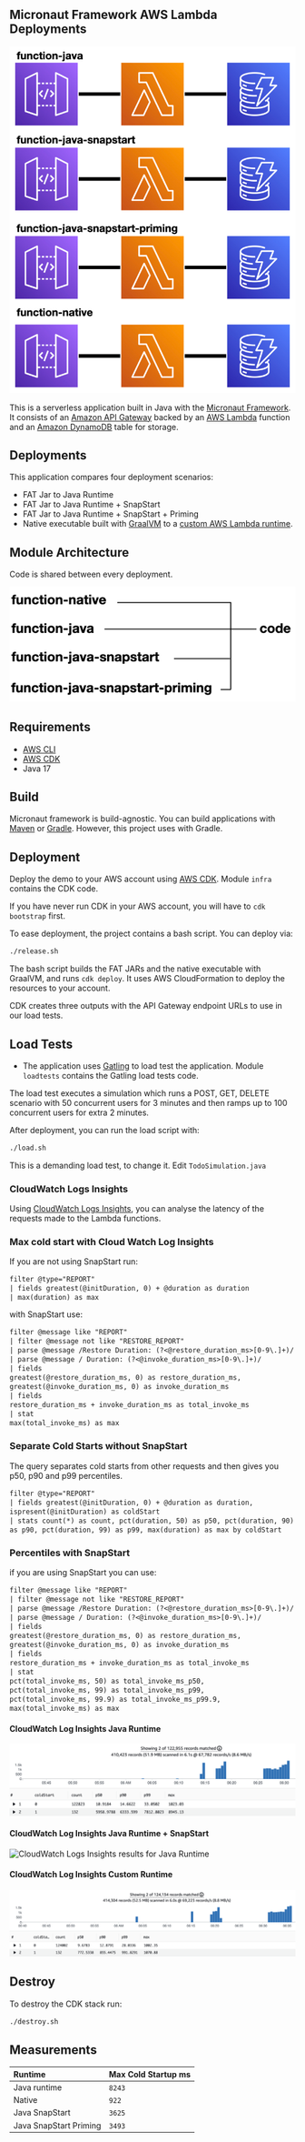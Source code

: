 ## Micronaut Framework AWS Lambda Deployments

![Architecture diagram](architecture.png)

This is a serverless application built in Java with the [Micronaut Framework](https://micronaut.io). It consists of an [Amazon API Gateway](https://aws.amazon.com/api-gateway/) backed by an [AWS Lambda](https://aws.amazon.com/lambda/) function and an [Amazon DynamoDB](https://aws.amazon.com/dynamodb/) table for storage.

## Deployments

This application compares four deployment scenarios:

- FAT Jar to Java Runtime
- FAT Jar to Java Runtime + SnapStart
- FAT Jar to Java Runtime + SnapStart + Priming
- Native executable built with [GraalVM](https://graalvm.org)  to a [custom AWS Lambda runtime](https://docs.aws.amazon.com/lambda/latest/dg/runtimes-custom.html).

## Module Architecture

Code is shared between every deployment. 

![Module Distribution](module-distribution.png)

## Requirements

- [AWS CLI](https://aws.amazon.com/cli/)
- [AWS CDK](https://aws.amazon.com/cdk/)
- Java 17

## Build

Micronaut framework is build-agnostic. You can build applications with [Maven](https://maven.apache.org) or [Gradle](https://gradle.org). However, this project uses with Gradle. 

## Deployment

Deploy the demo to your AWS account using [AWS CDK](https://aws.amazon.com/cdk/). Module `infra` contains the CDK code.

If you have never run CDK in your AWS account, you will have to `cdk bootstrap` first.

To ease deployment, the project contains a bash script. You can deploy via: 

```bash
./release.sh
```

The bash script builds the FAT JARs and the native executable with GraalVM, and runs `cdk deploy`. It uses AWS CloudFormation to deploy the resources to your account.

CDK creates three outputs with the API Gateway endpoint URLs to use in our load tests.

## Load Tests

- The application uses [Gatling](https://gatling.io/) to load test the application. Module `loadtests` contains the Gatling load tests code.

The load test executes a simulation which runs a POST, GET, DELETE scenario with 50 concurrent users for 3 minutes and then ramps up to 100 concurrent users for extra 2 minutes.    

After deployment, you can run the load script with: 

```bash
./load.sh
```

This is a demanding load test, to change it. Edit `TodoSimulation.java` 

### CloudWatch Logs Insights

Using [CloudWatch Logs Insights](https://docs.aws.amazon.com/AmazonCloudWatch/latest/logs/AnalyzingLogData.html), you can analyse the latency of the requests made to the Lambda functions.

### Max cold start with Cloud Watch Log Insights

If you are not using SnapStart run: 

```
filter @type="REPORT"
| fields greatest(@initDuration, 0) + @duration as duration
| max(duration) as max
```

with SnapStart use: 

```
filter @message like "REPORT"
| filter @message not like "RESTORE_REPORT"
| parse @message /Restore Duration: (?<@restore_duration_ms>[0-9\.]+)/
| parse @message / Duration: (?<@invoke_duration_ms>[0-9\.]+)/
| fields
greatest(@restore_duration_ms, 0) as restore_duration_ms,
greatest(@invoke_duration_ms, 0) as invoke_duration_ms
| fields
restore_duration_ms + invoke_duration_ms as total_invoke_ms
| stat
max(total_invoke_ms) as max
```

### Separate Cold Starts without SnapStart

The query separates cold starts from other requests and then gives you p50, p90 and p99 percentiles.

```
filter @type="REPORT"
| fields greatest(@initDuration, 0) + @duration as duration, ispresent(@initDuration) as coldStart
| stats count(*) as count, pct(duration, 50) as p50, pct(duration, 90) as p90, pct(duration, 99) as p99, max(duration) as max by coldStart
```

### Percentiles with SnapStart

if you are using SnapStart you can use: 

```
filter @message like "REPORT"
| filter @message not like "RESTORE_REPORT"
| parse @message /Restore Duration: (?<@restore_duration_ms>[0-9\.]+)/
| parse @message / Duration: (?<@invoke_duration_ms>[0-9\.]+)/
| fields
greatest(@restore_duration_ms, 0) as restore_duration_ms,
greatest(@invoke_duration_ms, 0) as invoke_duration_ms
| fields
restore_duration_ms + invoke_duration_ms as total_invoke_ms
| stat
pct(total_invoke_ms, 50) as total_invoke_ms_p50,
pct(total_invoke_ms, 99) as total_invoke_ms_p99,
pct(total_invoke_ms, 99.9) as total_invoke_ms_p99.9,
max(total_invoke_ms) as max
```

#### CloudWatch Log Insights Java Runtime

![CloudWatch Logs Insights results for Java Runtime](cloudwatch-log-insights-java.png)

#### CloudWatch Log Insights Java Runtime + SnapStart

![CloudWatch Logs Insights results for Java Runtime](cloudwatch-log-insights-java-snapstart.png)

#### CloudWatch Log Insights Custom Runtime

![CloudWatch Logs Insights results for Native Executable build with GraalVM in AWS Lambda Custom runtime](cloudwatch-log-insights-native.png)


## Destroy

To destroy the CDK stack run: 

```bash
./destroy.sh
```


## Measurements

| Runtime                | Max Cold Startup ms | 
|:-----------------------|:--------------------|
| Java runtime           | `8243`              |
| Native                 | `922`               |
| Java SnapStart         | `3625`              |
| Java SnapStart Priming | `3493`              |
